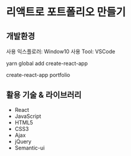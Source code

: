 # 리액트로 포트폴리오 만들기

## 개발환경

사용 익스플로러: Window10
사용 Tool: VSCode

yarn global add create-react-app

create-react-app portfolio

## 활용 기술 & 라이브러리

-   React
-   JavaScript
-   HTML5
-   CSS3
-   Ajax
-   jQuery
-   Semantic-ui
